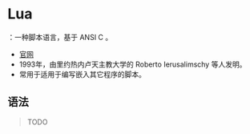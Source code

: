 # Lua

：一种脚本语言，基于 ANSI C 。
- [官网](http://www.lua.org/)
- 1993年，由里约热内卢天主教大学的 Roberto Ierusalimschy 等人发明。
- 常用于适用于编写嵌入其它程序的脚本。

## 语法

> TODO

